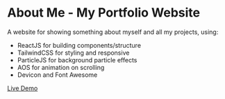 # About Me - My Portfolio Website

A website for showing something about myself and all my projects, using:
- ReactJS for building components/structure
- TailwindCSS for styling and responsive
- ParticleJS for background particle effects
- AOS for animation on scrolling
- Devicon and Font Awesome 

[Live Demo](https://kryonics.me/about)
